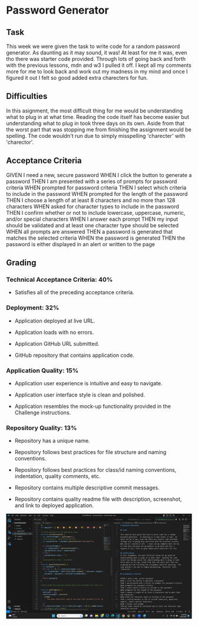 # Password Generator

## Task

This week we were given the task to write code for a random password generator. As daunting as it may sound, it was! At least for me it was, even tho there was starter code provided. Through lots of going back and forth with the previous lessons, mdn and w3 I pulled it off. I kept all my comments more for me to look back and work out my madness in my mind and once I figured it out I felt so good added extra charecters for fun.

## Difficulties

In this asignment, the most difficult thing for me would be understanding what to plug in at what time. Reading the code itself has become easier but understanding what to plug in took three days on its own. Aside from that the worst part that was stopping me from finishing the assignment would be spelling. The code wouldn't run due to simply misspelling 'charecter' with 'charector'.

## Acceptance Criteria

GIVEN I need a new, secure password
WHEN I click the button to generate a password
THEN I am presented with a series of prompts for password criteria
WHEN prompted for password criteria
THEN I select which criteria to include in the password
WHEN prompted for the length of the password
THEN I choose a length of at least 8 characters and no more than 128 characters
WHEN asked for character types to include in the password
THEN I confirm whether or not to include lowercase, uppercase, numeric, and/or special characters
WHEN I answer each prompt
THEN my input should be validated and at least one character type should be selected
WHEN all prompts are answered
THEN a password is generated that matches the selected criteria
WHEN the password is generated
THEN the password is either displayed in an alert or written to the page

## Grading

### Technical Acceptance Criteria: 40%

- Satisfies all of the preceding acceptance criteria.

### Deployment: 32%

- Application deployed at live URL.

- Application loads with no errors.

- Application GitHub URL submitted.

- GitHub repository that contains application code.

### Application Quality: 15%

- Application user experience is intuitive and easy to navigate.

- Application user interface style is clean and polished.

- Application resembles the mock-up functionality provided in the Challenge instructions.

### Repository Quality: 13%

- Repository has a unique name.

- Repository follows best practices for file structure and naming conventions.

- Repository follows best practices for class/id naming conventions, indentation, quality comments, etc.

- Repository contains multiple descriptive commit messages.

- Repository contains quality readme file with description, screenshot, and link to deployed application.

![screenshot](./Assets/Genni.jpg)
